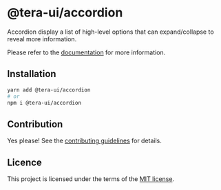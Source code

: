 # @tera-ui/accordion

Accordion display a list of high-level options that can expand/collapse to reveal more information.

Please refer to the [documentation](https://teraui.org//docs/components/accordion) for more information.

## Installation

```sh
yarn add @tera-ui/accordion
# or
npm i @tera-ui/accordion
```

## Contribution

Yes please! See the
[contributing guidelines](https://github.com/hieumau12/tera-ui/blob/master/CONTRIBUTING.md)
for details.

## Licence

This project is licensed under the terms of the
[MIT license](https://github.com/hieumau12/tera-ui/blob/master/LICENSE).
